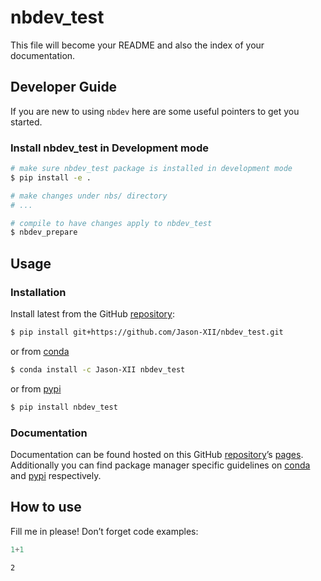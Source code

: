 # nbdev_test


<!-- WARNING: THIS FILE WAS AUTOGENERATED! DO NOT EDIT! -->

This file will become your README and also the index of your
documentation.

## Developer Guide

If you are new to using `nbdev` here are some useful pointers to get you
started.

### Install nbdev_test in Development mode

``` sh
# make sure nbdev_test package is installed in development mode
$ pip install -e .

# make changes under nbs/ directory
# ...

# compile to have changes apply to nbdev_test
$ nbdev_prepare
```

## Usage

### Installation

Install latest from the GitHub
[repository](https://github.com/Jason-XII/nbdev_test):

``` sh
$ pip install git+https://github.com/Jason-XII/nbdev_test.git
```

or from [conda](https://anaconda.org/Jason-XII/nbdev_test)

``` sh
$ conda install -c Jason-XII nbdev_test
```

or from [pypi](https://pypi.org/project/nbdev_test/)

``` sh
$ pip install nbdev_test
```

### Documentation

Documentation can be found hosted on this GitHub
[repository](https://github.com/Jason-XII/nbdev_test)’s
[pages](https://Jason-XII.github.io/nbdev_test/). Additionally you can
find package manager specific guidelines on
[conda](https://anaconda.org/Jason-XII/nbdev_test) and
[pypi](https://pypi.org/project/nbdev_test/) respectively.

## How to use

Fill me in please! Don’t forget code examples:

``` python
1+1
```

    2
